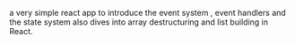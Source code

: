 a very simple react app to introduce the event system , event handlers and the state system
also dives into array destructuring and list building in React.